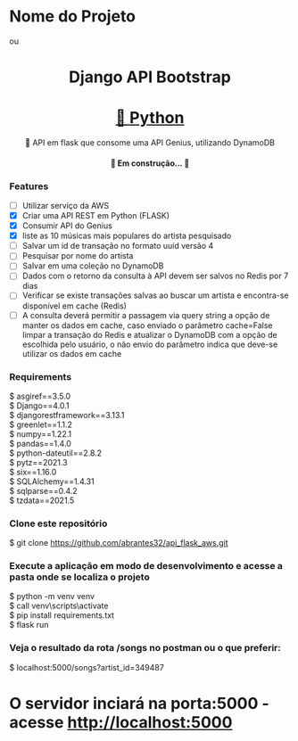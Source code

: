 # Nome do Projeto 
ou
<h1 align="center">Django API Bootstrap</h1>

<h1 align="center">
    <a href="https://pt-br.reactjs.org/">🔗 Python</a>
</h1>
<p align="center">🚀 API em flask que consome uma API Genius, utilizando DynamoDB </p>

<h4 align="center"> 
	🚧 Em construção...  🚧
</h4>

### Features

- [ ] Utilizar serviço da AWS
- [x] Criar uma API REST em Python (FLASK)
- [x] Consumir API do Genius
- [x] liste as 10 músicas mais populares do artista pesquisado
- [ ] Salvar um id de transação no formato uuid versão 4
- [ ] Pesquisar por nome do artista
- [ ] Salvar em uma coleção no DynamoDB
- [ ] Dados com o retorno da consulta à API devem ser salvos no Redis por 7 dias
- [ ] Verificar se existe transações salvas ao buscar um artista e encontra-se disponível em cache (Redis)
- [ ] A consulta deverá permitir a passagem via query string a opção de manter os dados
em cache, caso enviado o parâmetro cache=False limpar a transação do Redis e
atualizar o DynamoDB com a opção de escolhida pelo usuário, o não envio do
parâmetro indica que deve-se utilizar os dados em cache

### Requirements
$ asgiref==3.5.0<br>
$ Django==4.0.1<br>
$ djangorestframework==3.13.1<br>
$ greenlet==1.1.2<br>
$ numpy==1.22.1<br>
$ pandas==1.4.0<br>
$ python-dateutil==2.8.2<br>
$ pytz==2021.3<br>
$ six==1.16.0<br>
$ SQLAlchemy==1.4.31<br>
$ sqlparse==0.4.2<br>
$ tzdata==2021.5<br>

### Clone este repositório
$ git clone https://github.com/abrantes32/api_flask_aws.git

### Execute a aplicação em modo de desenvolvimento e acesse a pasta onde se localiza o projeto
$ python -m venv venv<br>
$ call venv\scripts\activate<br>
$ pip install requirements.txt<br>
$ flask run

### Veja o resultado da rota /songs no postman ou o que preferir:
$ localhost:5000/songs?artist_id=349487

# O servidor inciará na porta:5000 - acesse <http://localhost:5000> 



